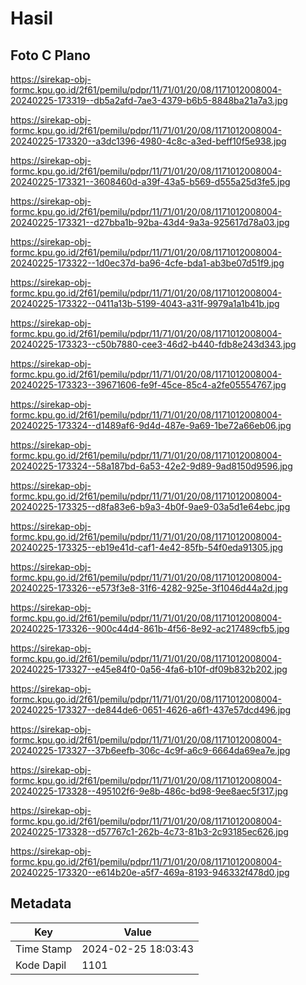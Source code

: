 # Hasil

## Foto C Plano

https://sirekap-obj-formc.kpu.go.id/2f61/pemilu/pdpr/11/71/01/20/08/1171012008004-20240225-173319--db5a2afd-7ae3-4379-b6b5-8848ba21a7a3.jpg

https://sirekap-obj-formc.kpu.go.id/2f61/pemilu/pdpr/11/71/01/20/08/1171012008004-20240225-173320--a3dc1396-4980-4c8c-a3ed-beff10f5e938.jpg

https://sirekap-obj-formc.kpu.go.id/2f61/pemilu/pdpr/11/71/01/20/08/1171012008004-20240225-173321--3608460d-a39f-43a5-b569-d555a25d3fe5.jpg

https://sirekap-obj-formc.kpu.go.id/2f61/pemilu/pdpr/11/71/01/20/08/1171012008004-20240225-173321--d27bba1b-92ba-43d4-9a3a-925617d78a03.jpg

https://sirekap-obj-formc.kpu.go.id/2f61/pemilu/pdpr/11/71/01/20/08/1171012008004-20240225-173322--1d0ec37d-ba96-4cfe-bda1-ab3be07d51f9.jpg

https://sirekap-obj-formc.kpu.go.id/2f61/pemilu/pdpr/11/71/01/20/08/1171012008004-20240225-173322--0411a13b-5199-4043-a31f-9979a1a1b41b.jpg

https://sirekap-obj-formc.kpu.go.id/2f61/pemilu/pdpr/11/71/01/20/08/1171012008004-20240225-173323--c50b7880-cee3-46d2-b440-fdb8e243d343.jpg

https://sirekap-obj-formc.kpu.go.id/2f61/pemilu/pdpr/11/71/01/20/08/1171012008004-20240225-173323--39671606-fe9f-45ce-85c4-a2fe05554767.jpg

https://sirekap-obj-formc.kpu.go.id/2f61/pemilu/pdpr/11/71/01/20/08/1171012008004-20240225-173324--d1489af6-9d4d-487e-9a69-1be72a66eb06.jpg

https://sirekap-obj-formc.kpu.go.id/2f61/pemilu/pdpr/11/71/01/20/08/1171012008004-20240225-173324--58a187bd-6a53-42e2-9d89-9ad8150d9596.jpg

https://sirekap-obj-formc.kpu.go.id/2f61/pemilu/pdpr/11/71/01/20/08/1171012008004-20240225-173325--d8fa83e6-b9a3-4b0f-9ae9-03a5d1e64ebc.jpg

https://sirekap-obj-formc.kpu.go.id/2f61/pemilu/pdpr/11/71/01/20/08/1171012008004-20240225-173325--eb19e41d-caf1-4e42-85fb-54f0eda91305.jpg

https://sirekap-obj-formc.kpu.go.id/2f61/pemilu/pdpr/11/71/01/20/08/1171012008004-20240225-173326--e573f3e8-31f6-4282-925e-3f1046d44a2d.jpg

https://sirekap-obj-formc.kpu.go.id/2f61/pemilu/pdpr/11/71/01/20/08/1171012008004-20240225-173326--900c44d4-861b-4f56-8e92-ac217489cfb5.jpg

https://sirekap-obj-formc.kpu.go.id/2f61/pemilu/pdpr/11/71/01/20/08/1171012008004-20240225-173327--e45e84f0-0a56-4fa6-b10f-df09b832b202.jpg

https://sirekap-obj-formc.kpu.go.id/2f61/pemilu/pdpr/11/71/01/20/08/1171012008004-20240225-173327--de844de6-0651-4626-a6f1-437e57dcd496.jpg

https://sirekap-obj-formc.kpu.go.id/2f61/pemilu/pdpr/11/71/01/20/08/1171012008004-20240225-173327--37b6eefb-306c-4c9f-a6c9-6664da69ea7e.jpg

https://sirekap-obj-formc.kpu.go.id/2f61/pemilu/pdpr/11/71/01/20/08/1171012008004-20240225-173328--495102f6-9e8b-486c-bd98-9ee8aec5f317.jpg

https://sirekap-obj-formc.kpu.go.id/2f61/pemilu/pdpr/11/71/01/20/08/1171012008004-20240225-173328--d57767c1-262b-4c73-81b3-2c93185ec626.jpg

https://sirekap-obj-formc.kpu.go.id/2f61/pemilu/pdpr/11/71/01/20/08/1171012008004-20240225-173320--e614b20e-a5f7-469a-8193-946332f478d0.jpg


## Metadata

| Key        | Value               |
| ---------- | ------------------- |
| Time Stamp | 2024-02-25 18:03:43 |
| Kode Dapil | 1101                |



